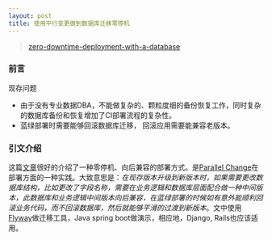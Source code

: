 ```yaml
---
layout: post
title: 使用平行变更做到数据库迁移零停机
---
```

> [zero-downtime-deployment-with-a-database](https://spring.io/blog/2016/05/31/zero-downtime-deployment-with-a-database])

### 前言
现存问题
  - 由于没有专业数据DBA，不能做复杂的、颗粒度细的备份恢复工作，同时复杂的数据库备份和恢复增加了CI部署流程的复杂性。
  - 蓝绿部署时需要能够回滚数据库迁移， 回滚应用需要能兼容老版本。
  
### 引文介绍
这篇[文章](https://spring.io/blog/2016/05/31/zero-downtime-deployment-with-a-database])很好的介绍了一种零停机、向后兼容的部署方式。是[Parallel Change](https://martinfowler.com/bliki/ParallelChange.html)在部署方面的一种实践。大致意思是：*在现存版本升级到新版本时，如果需要更改数据库结构，比如更改了字段名称，需要在业务逻辑和数据库层面配合做一种中间版本，此数据库和业务逻辑中间版本向后兼容，在蓝绿部署的时候如有意外能顺利回滚业务代码，而不回滚数据库，然后就能够平滑的过渡到新版本*。文中使用[Flyway](http://flywaydb.org/)做迁移工具，Java spring boot做演示，相应地，Django, Rails也应该适用。


